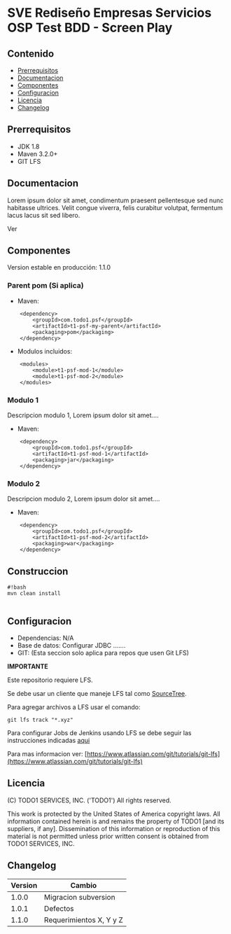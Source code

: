 # SVE Rediseño Empresas Servicios OSP Test BDD - Screen Play
 
## Contenido ##
 
- [Prerrequisitos](#prerrequisitos)
- [Documentacion](#documentacion)
- [Componentes](#componentes)
- [Configuracion](#configuracion)
- [Licencia](#licencia)
- [Changelog](#changelog)
 
## Prerrequisitos ##
 
- JDK 1.8
- Maven 3.2.0+
- GIT LFS
 
## Documentacion ##
 
Lorem ipsum dolor sit amet, condimentum praesent pellentesque sed nunc habitasse ultrices. Velit congue viverra, felis curabitur volutpat,
fermentum lacus lacus sit sed libero.
 
Ver <url Confluence>
 
## Componentes ##
 
Version estable en producción: 1.1.0
 
### Parent pom (Si aplica) ###
 
* Maven:
     
~~~
    <dependency>
        <groupId>com.todo1.psf</groupId>
        <artifactId>t1-psf-my-parent</artifactId>
        <packaging>pom</packaging>
    </dependency>
~~~
 
* Modulos incluidos:
 
~~~
    <modules>
        <module>t1-psf-mod-1</module>
        <module>t1-psf-mod-2</module>
    </modules>
~~~
 
### Modulo 1 ###
 
Descripcion modulo 1, Lorem ipsum dolor sit amet....
 
* Maven:
     
~~~
    <dependency>
        <groupId>com.todo1.psf</groupId>
        <artifactId>t1-psf-mod-1</artifactId>
        <packaging>jar</packaging>
    </dependency>
~~~
 
### Modulo 2 ###
 
Descripcion modulo 2, Lorem ipsum dolor sit amet....
 
* Maven:
     
~~~
    <dependency>
        <groupId>com.todo1.psf</groupId>
        <artifactId>t1-psf-mod-2</artifactId>
        <packaging>war</packaging>
    </dependency>
~~~
 
 
 
## Construccion ##
 
```
#!bash
mvn clean install
 
```
 
## Configuracion ##
 
* Dependencias: N/A
* Base de datos: Configurar JDBC .......
* GIT: (Esta seccion solo aplica para repos que usen Git LFS)
 
**IMPORTANTE**
 
Este repositorio requiere LFS.
 
Se debe usar un cliente que maneje LFS tal como [SourceTree](https://www.sourcetreeapp.com).
 
Para agregar archivos a LFS usar el comando:
 
    git lfs track "*.xyz"
 
Para configurar Jobs de Jenkins usando LFS se debe seguir las instrucciones indicadas [aqui­](https://todo1jira.atlassian.net/wiki/x/DWMaDg)
 
Para mas informacion ver: [https://www.atlassian.com/git/tutorials/git-lfs](https://www.atlassian.com/git/tutorials/git-lfs)
 
 
## Licencia ##
 
(C) TODO1 SERVICES, INC. ('TODO1') All rights reserved.
 
This work is protected by the United States of America copyright laws.
All information contained herein is and remains the property of TODO1 [and its suppliers, if any]. Dissemination of this information or
reproduction of this material is not permitted unless prior written consent is obtained from TODO1 SERVICES, INC.
 
## Changelog ##
 
| Version     | Cambio    |
| --------|---------|
| 1.0.0 | Migracion subversion   |
| 1.0.1 | Defectos   |
| 1.1.0 | Requerimientos X, Y y Z   |

